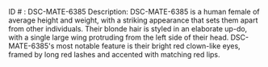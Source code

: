 ID # : DSC-MATE-6385
Description: DSC-MATE-6385 is a human female of average height and weight, with a striking appearance that sets them apart from other individuals. Their blonde hair is styled in an elaborate up-do, with a single large wing protruding from the left side of their head. DSC-MATE-6385's most notable feature is their bright red clown-like eyes, framed by long red lashes and accented with matching red lips.